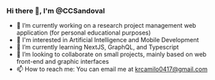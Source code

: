 ### Hi there 👋, I'm @CCSandoval

- 🔭 I’m currently working on a research project management web application (for personal educational purposes)
- 👀 I'm interested in Artificial Intelligence and Mobile Development
- 🌱 I’m currently learning NextJS, GraphQL, and Typescript
- 👯 I’m looking to collaborate on small projects, mainly based on web front-end and graphic interfaces
- 📫 How to reach me: You can email me at krcamilo0417@gmail.com
